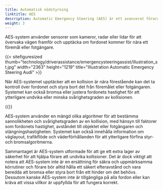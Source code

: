 ```yaml
---
title: Automatisk nödstyrning
linktitle: AES
description: Automatic Emergency Steering (AES) är ett avancerat förarassistanssystem utformat för att hjälpa förare att undvika kollisioner genom att automatiskt styra fordonet i en nödsituation.
weight: 3
---
```

<!-- markdownlint-disable MD033 -->

AES-system använder sensorer som kameror, radar eller lidar för att övervaka vägen framför och upptäcka om fordonet kommer för nära ett föremål eller fotgängare.

{{< sitefiguresized thumb="technology/driverassistance/emergencysteeringassist/illustration_st.jpg" width="2363" height="1219" title="Illustration Automatic Emergency Steering Audi" >}}

När AES-systemet upptäcker att en kollision är nära förestående kan det ta kontroll över fordonet och styra bort det från föremålet eller fotgängaren. Systemet kan också bromsa eller justera fordonets hastighet för att ytterligare undvika eller minska svårighetsgraden av kollisionen.

{{<evkxdisplayaddarticle />}}

AES-system använder en mängd olika algoritmer för att bestämma sannolikheten och svårighetsgraden av en kollision, med hänsyn till faktorer som fordonets hastighet, avståndet till objektet eller fotgängaren och stängningshastigheten. Systemet kan också innehålla information om väglayout, trafikflöde och väderförhållanden för att ytterligare förfina styr- och bromsalgoritmerna.

Sammantaget är AES-system utformade för att ge ett extra lager av säkerhet för att hjälpa förare att undvika kollisioner. Det är dock viktigt att notera att AES-system inte är en ersättning för säkra och uppmärksamma körrutiner och förare bör alltid hålla ett säkert efteravstånd och vara beredda att bromsa eller styra bort från ett hinder om det behövs. Dessutom kanske AES-system inte är tillgängliga på alla fordon eller kan kräva att vissa villkor är uppfyllda för att fungera korrekt.